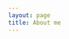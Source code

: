 ```yaml
---
layout: page
title: About me
---
```

<script setup>
import {
  VPTeamPage,
  VPTeamPageTitle,
  VPTeamMembers
} from 'vitepress/theme'

const members = [
  {
    avatar: '/assets/images/profile.png',
    name: 'Kai Wedekind',
    title: 'Creator, Tech Enthusiast',
    links: [
      { icon: 'linkedin', link: 'https://www.linkedin.com/in/kaiwedekind'},
      { icon: 'github', link: 'https://github.com/KaiWedekind' }
    ]
  }
]
</script>

<VPTeamPage>
  <VPTeamPageTitle>
    <template #title>
      About me
    </template>
    <template #lead>
      <small>
        I'm a developer and avid tech enthusiast. I'm well-versed in the intricacies of software development, constantly exploring new technologies and staying at the forefront of industry trends.
  I'm a dedicated advocate for continuous learning, always eager to expand my knowledge and explore the ever-evolving landscape of technology.
      </small>
    </template>
  </VPTeamPageTitle>
  <VPTeamMembers
    :members="members"
  />
</VPTeamPage>